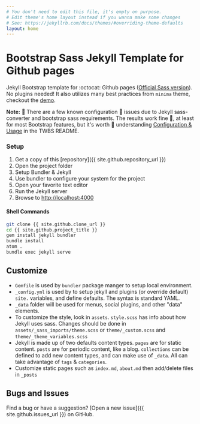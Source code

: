 ```yaml
---
# You don't need to edit this file, it's empty on purpose.
# Edit theme's home layout instead if you wanna make some changes
# See: https://jekyllrb.com/docs/themes/#overriding-theme-defaults
layout: home
---
```


# Bootstrap Sass Jekyll Template for Github pages

Jekyll Bootstrap template for :octocat: Github pages ([Official Sass version](https://github.com/twbs/bootstrap-sass)). No plugins needed!  It also utilizes many best practices from `minima` theme, checkout the [demo](https://mdrmike.github.io/jekyll-theme-gh-bootstrap/).

**Note:** :book: There are a few known configuration :bug: issues due to Jekyll sass-converter and bootstrap sass requirements.  The results work fine :rocket:, at least for most Bootstrap features, but it's worth :school: understanding [Configuration & Usage](https://github.com/twbs/bootstrap-sass/blob/v3.3.7/README.md) in the TWBS README.

### Setup

1.  Get a copy of this [repository]({{ site.github.repository_url }})
1.  Open the project folder
1.  Setup Bundler & Jekyll
1.  Use bundler to configure your system for the project
1.  Open your favorite text editor
1.  Run the Jekyll server
1.  Browse to [http://localhost:4000](http://localhost:4000)

#### Shell Commands

```sh
git clone {{ site.github.clone_url }}
cd {{ site.github.project_title }}
gem install jekyll bundler
bundle install
atom .
bundle exec jekyll serve
```

## Customize

-   `Gemfile` is used by `bundler` package manger to setup local environment.
-   `_config.yml` is used by to setup jekyll and plugins (or override default) `site.` variables, and define defaults.  The syntax is standard YAML.
-   `_data` folder will be used for menus, social plugins, and other "data" elements.
-   To customize the style, look in `assets`.  `style.scss` has info about how Jekyll uses sass.  Changes should be done in `assets/_sass_imports/theme.scss` or `theme/_custom.scss` and `theme/_theme_variables.scss`
-   Jekyll is made up of two defaults content types.  `pages` are for static content. `posts` are for periodic content, like a blog.  `collections` can be defined to add new content types, and can make use of `_data`.  All can take advantage of `tags` & `categories`.
-   Customize static pages such as `index.md`, `about.md` then add/delete files in `_posts`

## Bugs and Issues

Find a bug or have a suggestion? [Open a new issue]({{ site.github.issues_url }}) on GitHub.
